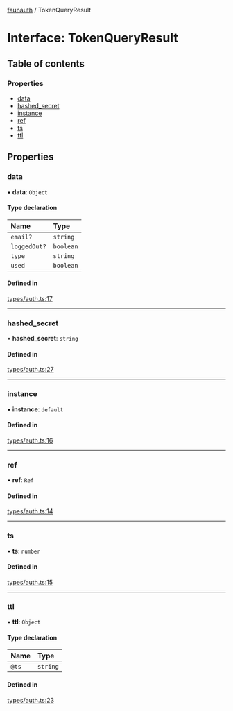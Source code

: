 [faunauth](../index.md) / TokenQueryResult

# Interface: TokenQueryResult

## Table of contents

### Properties

- [data](TokenQueryResult.md#data)
- [hashed\_secret](TokenQueryResult.md#hashed_secret)
- [instance](TokenQueryResult.md#instance)
- [ref](TokenQueryResult.md#ref)
- [ts](TokenQueryResult.md#ts)
- [ttl](TokenQueryResult.md#ttl)

## Properties

### data

• **data**: `Object`

#### Type declaration

| Name | Type |
| :------ | :------ |
| `email?` | `string` |
| `loggedOut?` | `boolean` |
| `type` | `string` |
| `used` | `boolean` |

#### Defined in

[types/auth.ts:17](https://github.com/alexnitta/faunauth/blob/bbbbd0c/src/types/auth.ts#L17)

___

### hashed\_secret

• **hashed\_secret**: `string`

#### Defined in

[types/auth.ts:27](https://github.com/alexnitta/faunauth/blob/bbbbd0c/src/types/auth.ts#L27)

___

### instance

• **instance**: `default`

#### Defined in

[types/auth.ts:16](https://github.com/alexnitta/faunauth/blob/bbbbd0c/src/types/auth.ts#L16)

___

### ref

• **ref**: `Ref`

#### Defined in

[types/auth.ts:14](https://github.com/alexnitta/faunauth/blob/bbbbd0c/src/types/auth.ts#L14)

___

### ts

• **ts**: `number`

#### Defined in

[types/auth.ts:15](https://github.com/alexnitta/faunauth/blob/bbbbd0c/src/types/auth.ts#L15)

___

### ttl

• **ttl**: `Object`

#### Type declaration

| Name | Type |
| :------ | :------ |
| `@ts` | `string` |

#### Defined in

[types/auth.ts:23](https://github.com/alexnitta/faunauth/blob/bbbbd0c/src/types/auth.ts#L23)
